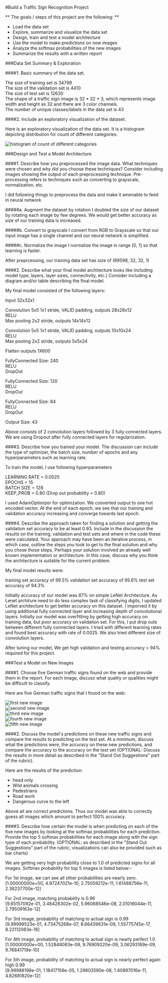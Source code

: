 #Build a Traffic Sign Recognition Project

** The goals / steps of this project are the following: **

* Load the data set 
* Explore, summarize and visualize the data set
* Design, train and test a model architecture
* Use the model to make predictions on new images
* Analyze the softmax probabilities of the new images
* Summarize the results with a written report


[//]: # (Image References)

[image_hist]: ./hist.png "Histogram"
[image1]: ./new_images/1.png "1st new image"
[image2]: ./new_images/2.png "2nd new image"
[image3]: ./new_images/3.png "3rd new image"
[image4]: ./new_images/4.png "4th new image"
[image5]: ./new_images/5.png "5th new image"

###Data Set Summary & Exploration

####1. Basic summary of the data set. 

The size of training set is 34799    
The size of the validation set is 4410   
The size of test set is 12630   
The shape of a traffic sign image is 32 * 32 * 3, which represents image width and height as 32 and there are 3 color channels.   
The number of unique classes/labels in the data set is 43   

####2. Include an exploratory visualization of the dataset.

Here is an exploratory visualization of the data set. It is a histogram depicting distribution for count of different categories. 

![histogram of count of different categories][image_hist]

###Design and Test a Model Architecture

####1. Describe how you preprocessed the image data. What techniques were chosen and why did you choose these techniques? Consider including images showing the output of each preprocessing technique. Pre-processing refers to techniques such as converting to grayscale, normalization, etc. 

I did following things to preprocess the data and make it amenable to feed in neural network

#####a. Augment the dataset by rotation
I doubled the size of our dataset by rotating each image by few degrees. We would get better accuracy as size of our training data is increased.

#####b. Convert to grayscale
I convert from RGB to Grayscale so that our input image has a single channel and our neural network is simplified. 

#####c. Normalize the image
I normalize the image in range [0, 1] so that learning is faster.  

After preprcessing, our training data set has size of (69598, 32, 32, 1)

####2. Describe what your final model architecture looks like including model type, layers, layer sizes, connectivity, etc.) Consider including a diagram and/or table describing the final model.

My final model consisted of the following layers:  

Input           32x32x1   

Convolution     5x5	1x1 stride, VALID padding, outputs 28x28x12    
RELU   
Max pooling     2x2 stride, outputs 14x14x12   

Convolution 	5x5	1x1 stride, VALID padding, outputs 10x10x24   
RELU   
Max pooling		2x2 stride, outputs 5x5x24    

Flatten			outputs 1X600   

FullyConnected 	Size: 240   
RELU   
DropOut   

FullyConnected 	Size: 120   
RELU   
DropOut   

FullyConnected 	Size: 84   
RELU    
DropOut   

Output 			Size: 43   

Above consists of 2 convolution layers followed by 3 fully connected layers. We are using Dropout after fully connected layers for regularization.

####3. Describe how you trained your model. The discussion can include the type of optimizer, the batch size, number of epochs and any hyperparameters such as learning rate.

To train the model, I use following hyperparameters  

LEARNING RATE = 0.0025  
EPOCHS = 15  
BATCH SIZE = 128  
KEEP_PROB = 0.80  (Drop out probability = 0.80)  

I used AdamOptimizer for optimization. We converted output to one hot encoded vector. At the end of each epoch, we see that our training and validation accuracy increasing and converge towards last epoch. 

####4. Describe the approach taken for finding a solution and getting the validation set accuracy to be at least 0.93. Include in the discussion the results on the training, validation and test sets and where in the code these were calculated. Your approach may have been an iterative process, in which case, outline the steps you took to get to the final solution and why you chose those steps. Perhaps your solution involved an already well known implementation or architecture. In this case, discuss why you think the architecture is suitable for the current problem.

My final model results were:

training set accuracy of 99.5%
validation set accuracy of 95.6%
test set accuracy of 94.3%

Initially accuracy of our model was 87% on simple LeNet Architecture. As Lenet architure need to do less complex task of classifying digits, I updated LeNet architecture to get better accuracy on this dataset. I imporved it by using additional fully connected layer and increasing depth of convolutional layers. 
Initially our model was overfitting by getting high accuracy on training data, but poor accuracy on validation set. For this, I put drop outs between different fully connected layers. 
I tried with different learning rates and found best accuracy with rate of 0.0025. We also tried different size of convolution layers. 

After tuning our model, We get high validation and testing accuracy > 94% required for this project.

###Test a Model on New Images

####1. Choose five German traffic signs found on the web and provide them in the report. For each image, discuss what quality or qualities might be difficult to classify.

Here are five German traffic signs that I found on the web:

![first new image][image1]    
![second new image][image2]   
![third new image][image3]    
![fourth new image][image4]   
![fifth new image][image5]   

####2. Discuss the model's predictions on these new traffic signs and compare the results to predicting on the test set. At a minimum, discuss what the predictions were, the accuracy on these new predictions, and compare the accuracy to the accuracy on the test set (OPTIONAL: Discuss the results in more detail as described in the "Stand Out Suggestions" part of the rubric).

Here are the results of the prediction:  
- head only   
- Wild animals crossing   
- Pedestrians   
- Road work   
- Dangerous curve to the left   

Above all are correct predictions. Thus our model was able to correctly guess all images which amount to perfect 100% accuracy.

####3. Describe how certain the model is when predicting on each of the five new images by looking at the softmax probabilities for each prediction. Provide the top 5 softmax probabilities for each image along with the sign type of each probability. (OPTIONAL: as described in the "Stand Out Suggestions" part of the rubric, visualizations can also be provided such as bar charts)

We are getting very high probability close to 1.0 of predicted signs for all images. Softmax probability for top 5 images is listed below:-

For 1st image,  we can see all other probabilities are nearly zero.    
[1.00000000e+00, 4.97247021e-10, 2.75059212e-11, 1.61488756e-11, 2.36237700e-12]

For 2nd image, matching probability is 0.96    
[9.65157092e-01, 3.48428302e-02, 5.96068546e-08, 2.01016044e-11, 2.79509163e-12]

For 3rd image, probability of matching to actual sign is 0.99   
[9.99999523e-01, 4.73475268e-07, 8.66439631e-09, 1.55775745e-17, 8.22112063e-18]

For 4th image, probability of matching to actual sign is nearly perfect 1.0   
[1.00000000e+00, 1.52848063e-08, 9.76909220e-09, 3.06293169e-09, 9.76841719e-10]

For 5th image, probability of matching to actual sign is nearly perfect again high 0.99   
[9.99988198e-01, 1.18417156e-05, 1.29803590e-08, 1.40897016e-11, 4.82681820e-12]
